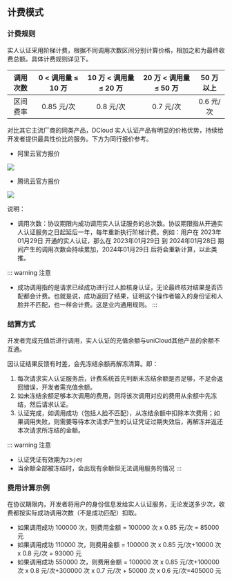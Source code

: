 ## 计费模式

### 计费规则

实人认证采用阶梯计费，根据不同调用次数区间分别计算价格，相加之和为最终收费总额。具体计费规则详见下。

|调用次数	|0 < 调用量 ≤ 10 万|10 万 < 调用量 ≤ 20 万|20 万 < 调用量 ≤ 50 万	|50 万以上				|
|:--------:	|:-----:			|:----:					|:------------------------:	|:-------------------:	|
|区间费率	|0.85 元/次			|0.8 元/次				|0.7 元/次					|0.6 元/次				|

对比其它主流厂商的同类产品，DCloud 实人认证产品有明显的价格优势，持续给开发者提供最具性价比的服务。下方为同行报价参考。

- 阿里云官方报价

![](https://web-assets.dcloud.net.cn/unidoc/zh/rpa/rpa_jg_ali.png)

- 腾讯云官方报价

![](https://web-assets.dcloud.net.cn/unidoc/zh/rpa/rpa_jg_tcb.png)


说明：

- 调用次数：协议期限内成功调用实人认证服务的总次数。协议期限指从开通实人认证服务之日起延后一年，每年重新执行阶梯计费。例如：用户在 2023年01月29日 开通的实人认证，那么在 2023年01月29日 到 2024年01月28日 期间产生的调用次数会持续累加，2024年01月29日 后将会重新计算，以此类推。

::: warning 注意
- 成功调用指的是请求已经成功进行过人脸核身认证，无论最终核对结果是否匹配都会计费。也就是说，成功返回了结果，证明这个操作者输入的身份证和人脸并不匹配，也一样会计费。这是业内通用规则。
:::

### 结算方式

开发者完成充值后进行调用，实人认证的充值余额与uniCloud其他产品的余额不互通。

因认证结果反馈有时差，会先冻结余额再解冻清算。即：

1. 每次请求实人认证服务后，计费系统首先判断未冻结余额是否足够，不足会返回错误，开发者需充值余额。
2. 如未冻结余额足够本次调用的费用，则将该次调用对应的费用从余额中先冻结，然后请求认证。
3. 认证完成，如调用成功（包括人脸不匹配），从冻结余额中扣除本次费用；如果调用失败，则需要等待本次请求产生的认证凭证过期失效后，再解冻并返还本次请求所冻结的金额。

::: warning 注意
- 认证凭证有效期为`23小时`
- 当余额全部被冻结时，会出现有余额但无法调用服务的情况
:::


### 费用计算示例

在协议期限内，开发者将用户的身份信息发给实人认证服务，无论发送多少次，收费都按实际成功调用次数（不是成功匹配）扣取。

- 如果调用成功 100000 次，则费用金额 = 100000 次 x 0.85 元/次 = 85000 元
- 如果调用成功 110000 次，则费用金额 = 100000 次 x 0.85 元/次+10000 次 x 0.8 元/次 = 93000 元
- 如果调用成功 550000 次，则费用金额 = 100000 次 x 0.85 元/次+100000 次 x 0.8 元/次+300000 次 x 0.7 元/次 + 50000 次 x 0.6 元/次=405000 元
